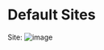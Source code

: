 # Default Sites
Site:
![image](https://user-images.githubusercontent.com/107650163/174407278-0131bf16-2071-4686-b394-c9847d2c3847.png)
